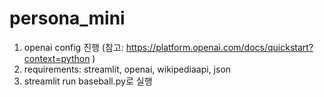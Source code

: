 # persona_mini

1. openai config 진행 (참고: https://platform.openai.com/docs/quickstart?context=python )
2. requirements: streamlit, openai, wikipediaapi, json
3. streamlit run baseball.py로 실행
